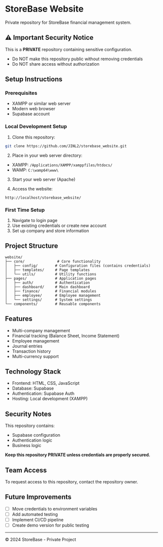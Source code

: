 # StoreBase Website

Private repository for StoreBase financial management system.

## ⚠️ Important Security Notice

This is a **PRIVATE** repository containing sensitive configuration. 
- Do NOT make this repository public without removing credentials
- Do NOT share access without authorization

## Setup Instructions

### Prerequisites
- XAMPP or similar web server
- Modern web browser
- Supabase account

### Local Development Setup

1. Clone this repository:
```bash
git clone https://github.com/JINL2/storebase_website.git
```

2. Place in your web server directory:
- XAMPP: `/Applications/XAMPP/xamppfiles/htdocs/`
- WAMP: `C:\wamp64\www\`

3. Start your web server (Apache)

4. Access the website:
```
http://localhost/storebase_website/
```

### First Time Setup

1. Navigate to login page
2. Use existing credentials or create new account
3. Set up company and store information

## Project Structure

```
website/
├── core/               # Core functionality
│   ├── config/        # Configuration files (contains credentials)
│   ├── templates/     # Page templates
│   └── utils/         # Utility functions
├── pages/             # Application pages
│   ├── auth/          # Authentication
│   ├── dashboard/     # Main dashboard
│   ├── finance/       # Financial modules
│   ├── employee/      # Employee management
│   └── settings/      # System settings
└── components/        # Reusable components
```

## Features

- Multi-company management
- Financial tracking (Balance Sheet, Income Statement)
- Employee management
- Journal entries
- Transaction history
- Multi-currency support

## Technology Stack

- Frontend: HTML, CSS, JavaScript
- Database: Supabase
- Authentication: Supabase Auth
- Hosting: Local development (XAMPP)

## Security Notes

This repository contains:
- Supabase configuration
- Authentication logic
- Business logic

**Keep this repository PRIVATE unless credentials are properly secured.**

## Team Access

To request access to this repository, contact the repository owner.

## Future Improvements

- [ ] Move credentials to environment variables
- [ ] Add automated testing
- [ ] Implement CI/CD pipeline
- [ ] Create demo version for public testing

---

© 2024 StoreBase - Private Project